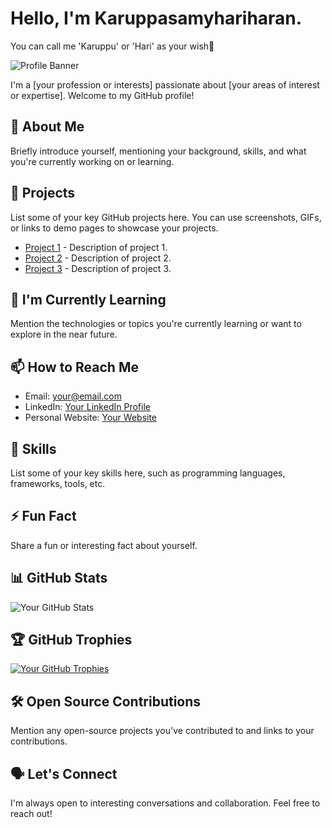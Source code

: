 # Hello, I'm Karuppasamyhariharan. 
You can call me 'Karuppu' or 'Hari' as your wish👋

![Profile Banner](your-banner-image-url)

I'm a [your profession or interests] passionate about [your areas of interest or expertise]. Welcome to my GitHub profile!

## 🚀 About Me

Briefly introduce yourself, mentioning your background, skills, and what you're currently working on or learning.

## 🔭 Projects

List some of your key GitHub projects here. You can use screenshots, GIFs, or links to demo pages to showcase your projects.

- [Project 1](link-to-project-1) - Description of project 1.
- [Project 2](link-to-project-2) - Description of project 2.
- [Project 3](link-to-project-3) - Description of project 3.

## 🌱 I'm Currently Learning

Mention the technologies or topics you're currently learning or want to explore in the near future.

## 📫 How to Reach Me

- Email: your@email.com
- LinkedIn: [Your LinkedIn Profile](https://www.linkedin.com/in/yourprofile/)
- Personal Website: [Your Website](https://yourwebsite.com)

## 💼 Skills

List some of your key skills here, such as programming languages, frameworks, tools, etc.

## ⚡ Fun Fact

Share a fun or interesting fact about yourself.

## 📊 GitHub Stats

![Your GitHub Stats](https://github-readme-stats.vercel.app/api?username=yourusername&show_icons=true&count_private=true&hide=stars)

## 🏆 GitHub Trophies

[![Your GitHub Trophies](https://github-profile-trophy.vercel.app/?username=yourusername&theme=onedark)](https://github.com/yourusername)

## 🛠️ Open Source Contributions

Mention any open-source projects you've contributed to and links to your contributions.

## 🗣️ Let's Connect

I'm always open to interesting conversations and collaboration. Feel free to reach out!

